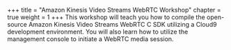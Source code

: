 +++
title = "Amazon Kinesis Video Streams WebRTC Workshop"
chapter = true
weight = 1
+++
This workshop will teach you how to compile the open-source Amazon Kinesis Video Streams WebRTC C SDK utilizing a Cloud9 development environment.  You will also learn how to utilize the management console to initiate a WebRTC media session.
